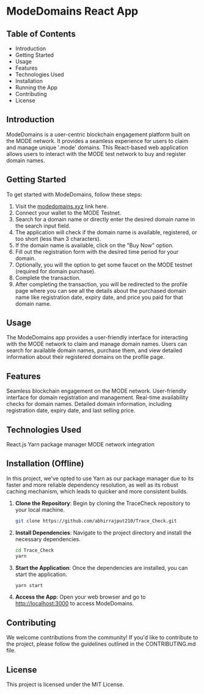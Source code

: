 # ModeDomains React App

## Table of Contents

- Introduction
- Getting Started
- Usage
- Features
- Technologies Used
- Installation
- Running the App
- Contributing
- License

## Introduction

ModeDomains is a user-centric blockchain engagement platform built on the MODE network. It provides a seamless experience for users to claim and manage unique '.mode' domains. This React-based web application allows users to interact with the MODE test network to buy and register domain names.

## Getting Started

To get started with ModeDomains, follow these steps:

1. Visit the [modedomains.xyz](https://modedomains.xyz/) link here.
2. Connect your wallet to the MODE Testnet.
3. Search for a domain name or directly enter the desired domain name in the search input field.
4. The application will check if the domain name is available, registered, or too short (less than 3 characters).
5. If the domain name is available, click on the "Buy Now" option.
6. Fill out the registration form with the desired time period for your domain.
7. Optionally, you will the option to get some faucet on the MODE testnet (required for domain purchase).
8. Complete the transaction.
9. After completing the transaction, you will be redirected to the profile page where you can see all the details about the purchased domain name like registration date, expiry date, and price you paid for that domain name.

## Usage

The ModeDomains app provides a user-friendly interface for interacting with the MODE network to claim and manage domain names. Users can search for available domain names, purchase them, and view detailed information about their registered domains on the profile page.

## Features

Seamless blockchain engagement on the MODE network.
User-friendly interface for domain registration and management.
Real-time availability checks for domain names.
Detailed domain information, including registration date, expiry date, and last selling price.

## Technologies Used

React.js
Yarn package manager
MODE network integration

## Installation (Offline)

In this project, we've opted to use Yarn as our package manager due to its faster and more reliable dependency resolution, as well as its robust caching mechanism, which leads to quicker and more consistent builds.

1. **Clone the Repository**: Begin by cloning the TraceCheck repository to your local machine.

   ```bash
   git clone https://github.com/abhirrajput210/Trace_Check.git
   ```

2. **Install Dependencies**: Navigate to the project directory and install the necessary dependencies.

   ```bash
   cd Trace_Check
   yarn
   ```

3. **Start the Application**: Once the dependencies are installed, you can start the application.

   ```bash
   yarn start
   ```

4. **Access the App**: Open your web browser and go to [http://localhost:3000](http://localhost:3000) to access ModeDomains.

## Contributing

We welcome contributions from the community! If you'd like to contribute to the project, please follow the guidelines outlined in the CONTRIBUTING.md file.

## License

This project is licensed under the MIT License.
